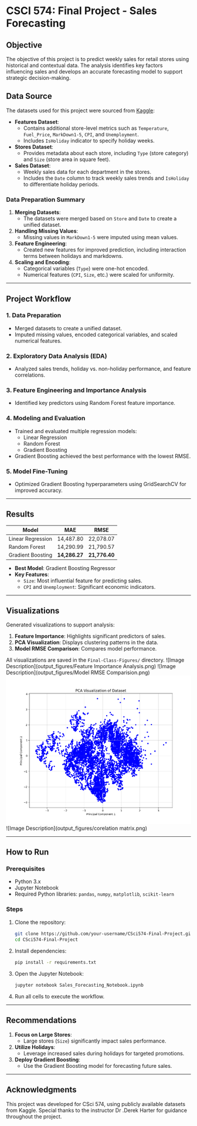 # CSCI 574: Final Project - Sales Forecasting

## Objective
The objective of this project is to predict weekly sales for retail stores using historical and contextual data. The analysis identifies key factors influencing sales and develops an accurate forecasting model to support strategic decision-making.


## Data Source
The datasets used for this project were sourced from [Kaggle](https://www.kaggle.com):
- **Features Dataset**:
  - Contains additional store-level metrics such as `Temperature`, `Fuel_Price`, `MarkDown1-5`, `CPI`, and `Unemployment`.
  - Includes `IsHoliday` indicator to specify holiday weeks.
- **Stores Dataset**:
  - Provides metadata about each store, including `Type` (store category) and `Size` (store area in square feet).
- **Sales Dataset**:
  - Weekly sales data for each department in the stores.
  - Includes the `Date` column to track weekly sales trends and `IsHoliday` to differentiate holiday periods.

### Data Preparation Summary
1. **Merging Datasets**:
   - The datasets were merged based on `Store` and `Date` to create a unified dataset.
2. **Handling Missing Values**:
   - Missing values in `MarkDown1-5` were imputed using mean values.
3. **Feature Engineering**:
   - Created new features for improved prediction, including interaction terms between holidays and markdowns.
4. **Scaling and Encoding**:
   - Categorical variables (`Type`) were one-hot encoded.
   - Numerical features (`CPI`, `Size`, etc.) were scaled for uniformity.

---

## Project Workflow

### 1. Data Preparation
- Merged datasets to create a unified dataset.
- Imputed missing values, encoded categorical variables, and scaled numerical features.

### 2. Exploratory Data Analysis (EDA)
- Analyzed sales trends, holiday vs. non-holiday performance, and feature correlations.

### 3. Feature Engineering and Importance Analysis
- Identified key predictors using Random Forest feature importance.

### 4. Modeling and Evaluation
- Trained and evaluated multiple regression models:
  - Linear Regression
  - Random Forest
  - Gradient Boosting
- Gradient Boosting achieved the best performance with the lowest RMSE.

### 5. Model Fine-Tuning
- Optimized Gradient Boosting hyperparameters using GridSearchCV for improved accuracy.

---

## Results
| Model              | MAE          | RMSE         |
|--------------------|--------------|--------------|
| Linear Regression  | 14,487.80    | 22,078.07    |
| Random Forest      | 14,290.99    | 21,790.57    |
| Gradient Boosting  | **14,286.27**| **21,776.40**|

- **Best Model**: Gradient Boosting Regressor
- **Key Features**:
  - `Size`: Most influential feature for predicting sales.
  - `CPI` and `Unemployment`: Significant economic indicators.

---

## Visualizations
Generated visualizations to support analysis:
1. **Feature Importance**: Highlights significant predictors of sales.
2. **PCA Visualization**: Displays clustering patterns in the data.
3. **Model RMSE Comparison**: Compares model performance.

All visualizations are saved in the `Final-Class-Figures/` directory.
![Image Description](output_figures/Feature Importance Analysis.png)
![Image Description](output_figures/Model RMSE Comparision.png)
![Image Description](output_figures/pca_visualization.png)
![Image Description](output_figures/corelation matrix.png)

---

## How to Run

### Prerequisites
- Python 3.x
- Jupyter Notebook
- Required Python libraries: `pandas`, `numpy`, `matplotlib`, `scikit-learn`

### Steps
1. Clone the repository:
   ```bash
   git clone https://github.com/your-username/CSci574-Final-Project.git
   cd CSci574-Final-Project
   ```

2. Install dependencies:
   ```bash
   pip install -r requirements.txt
   ```

3. Open the Jupyter Notebook:
   ```bash
   jupyter notebook Sales_Forecasting_Notebook.ipynb
   ```

4. Run all cells to execute the workflow.

---

## Recommendations
1. **Focus on Large Stores**:
   - Large stores (`Size`) significantly impact sales performance.
2. **Utilize Holidays**:
   - Leverage increased sales during holidays for targeted promotions.
3. **Deploy Gradient Boosting**:
   - Use the Gradient Boosting model for forecasting future sales.

---

## Acknowledgments
This project was developed for CSci 574, using publicly available datasets from Kaggle. Special thanks to the instructor Dr .Derek Harter for guidance throughout the project.

